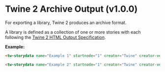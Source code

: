 # Twine 2 Archive Output (v1.0.0)

For exporting a library, Twine 2 produces an archive format.

A library is defined as a collection of one or more stories with each following the [Twine 2 HTML Output Specification](https://github.com/iftechfoundation/twine-specs/blob/master/twine-2-htmloutput-spec.md).

**Example:**

```html
<tw-storydata name="Example 1" startnode="1" creator="Twine" creator-version="2.7.1" format="Harlowe" format-version="3.3.7" ifid="606B5476-BA53-4A70-B4F5-F6794AE67744" options="" tags="" zoom="1" hidden><style role="stylesheet" id="twine-user-stylesheet" type="text/twine-css"></style><script role="script" id="twine-user-script" type="text/twine-javascript"></script><tw-passagedata pid="1" name="Untitled Passage" tags="" position="900,400" size="100,100"></tw-passagedata></tw-storydata>

<tw-storydata name="Example 2" startnode="1" creator="Twine" creator-version="2.7.1" format="Harlowe" format-version="3.3.7" ifid="1188096A-464B-4A12-9B08-822D4BB60D0E" options="" tags="" zoom="1" hidden><style role="stylesheet" id="twine-user-stylesheet" type="text/twine-css"></style><script role="script" id="twine-user-script" type="text/twine-javascript"></script><tw-passagedata pid="1" name="Untitled Passage" tags="" position="900,400" size="100,100"></tw-passagedata></tw-storydata>

```

